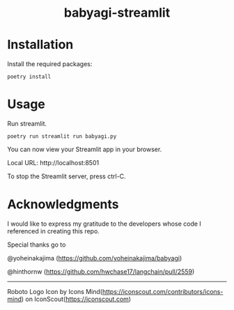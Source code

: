 <h1 align="center">
 babyagi-streamlit

</h1>

# Installation

Install the required packages:
````
poetry install
````

# Usage

Run streamlit.
````
poetry run streamlit run babyagi.py 
````

You can now view your Streamlit app in your browser.

Local URL: http://localhost:8501

To stop the Streamlit server, press ctrl-C.

# Acknowledgments

I would like to express my gratitude to the developers whose code I referenced in creating this repo.

Special thanks go to 

@yoheinakajima (https://github.com/yoheinakajima/babyagi)

@hinthornw (https://github.com/hwchase17/langchain/pull/2559)

---
Roboto Logo Icon by Icons Mind(https://iconscout.com/contributors/icons-mind) on IconScout(https://iconscout.com)